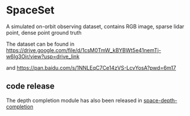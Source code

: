 # SpaceSet
A simulated on-orbit observing dataset, contains RGB image, sparse lidar point, dense point ground truth

The dataset can be found in https://drive.google.com/file/d/1csM0TmW_kBYBWt5e41nemTj-w6Ig3Oir/view?usp=drive_link

and https://pan.baidu.com/s/1NNLEqC7Ce14zVS-LcvYosA?pwd=6m17

## code release

The depth completion module has also been released in [space-depth-completion]([https://github.com/example-user/example-repo](https://github.com/xiang-ao-data/space-depth-completion))

